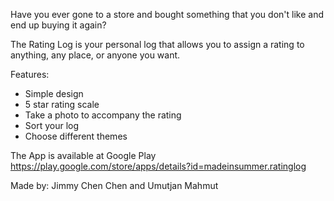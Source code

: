 Have you ever gone to a store and bought something that you don't like and end up buying it again?

The Rating Log is your personal log that allows you to assign a rating to anything, any place, or anyone you want.

Features:
- Simple design
- 5 star rating scale
- Take a photo to accompany the rating
- Sort your log
- Choose different themes

The App is available at Google Play https://play.google.com/store/apps/details?id=madeinsummer.ratinglog

Made by: Jimmy Chen Chen and Umutjan Mahmut
